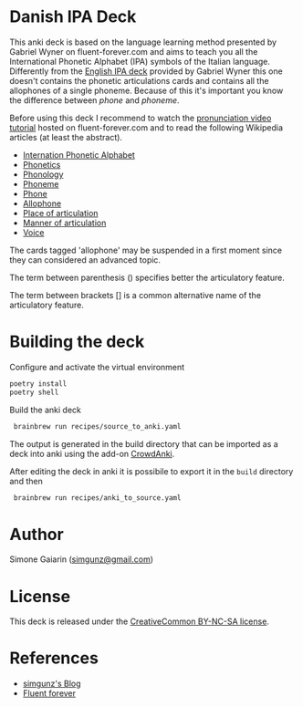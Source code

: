 Danish IPA Deck
===============

This anki deck is based on the language learning method presented by Gabriel Wyner on fluent-forever.com and
aims to teach you all the International Phonetic Alphabet (IPA) symbols of the Italian language. Differently
from the [English IPA deck](https://fluent-forever.com/ipa-anki-deck/) provided by Gabriel Wyner this one doesn't
contains the phonetic articulations cards and contains all the allophones of a single phoneme. Because of this
it's important you know the difference between _phone_ and _phoneme_.

Before using this deck I recommend to watch the [pronunciation video tutorial](https://fluent-forever.com/chapter3/)
hosted on fluent-forever.com and to read the following Wikipedia articles (at least the abstract).

* [Internation Phonetic Alphabet](http://en.wikipedia.org/wiki/International_Phonetic_Alphabet)
* [Phonetics](http://en.wikipedia.org/wiki/Phonetics)
* [Phonology](http://en.wikipedia.org/wiki/Phonology)
* [Phoneme](http://en.wikipedia.org/wiki/Phoneme)
* [Phone](http://en.wikipedia.org/wiki/Phone_(phonetics))
* [Allophone](http://en.wikipedia.org/wiki/Allophone)
* [Place of articulation](http://en.wikipedia.org/wiki/Place_of_articulation)
* [Manner of articulation](http://en.wikipedia.org/wiki/Manner_of_articulation)
* [Voice](http://en.wikipedia.org/wiki/Voice_(phonetics))

The cards tagged 'allophone' may be suspended in a first moment since they can considered an advanced topic.

The term between parenthesis () specifies better the articulatory feature.

The term between brackets [] is a common alternative name of the articulatory feature.

Building the deck
=================

Configure and activate the virtual environment

```bash
poetry install
poetry shell
```

Build the anki deck

```bash
 brainbrew run recipes/source_to_anki.yaml
```

The output is generated in the build directory that can be imported as a deck into anki using the add-on [CrowdAnki](https://ankiweb.net/shared/info/1788670778).

After editing the deck in anki it is possibile to export it in the `build` directory and then

```bash
 brainbrew run recipes/anki_to_source.yaml
```

Author
======

Simone Gaiarin (simgunz@gmail.com)

License
=======

This deck is released under the [CreativeCommon BY-NC-SA license](https://creativecommons.org/licenses/by-nc-sa/4.0/legalcode).

References
==========

- [simgunz's Blog](http://simgunz.org/projects)
- [Fluent forever](http://fluent-forever.com)
